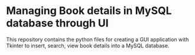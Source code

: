 # Managing Book details in MySQL database through UI
This repository contains the python files for creating a GUI application with Tkinter to insert, search, view book details into a MySQL database.
